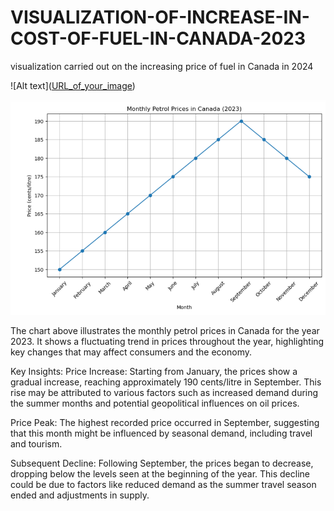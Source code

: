# VISUALIZATION-OF-INCREASE-IN-COST-OF-FUEL-IN-CANADA-2023
visualization carried out on the increasing price of fuel in Canada in 2024

![Alt text]([URL_of_your_image](https://github.com/Olubayodejoy/VISUALIZATION-OF-INCREASE-IN-COST-OF-FUEL-IN-CANADA-2023/blob/main/picture1.PNG?raw=true
))

![INCREASE-IN-COST-OF-FUEL](https://github.com/Olubayodejoy/VISUALIZATION-OF-INCREASE-IN-COST-OF-FUEL-IN-CANADA-2023/blob/main/picture1.PNG?raw=true)

The chart above illustrates the monthly petrol prices in Canada for the year 2023. It shows a fluctuating trend in prices throughout the year, highlighting key changes that may affect consumers and the economy.

Key Insights:
Price Increase: Starting from January, the prices show a gradual increase, reaching approximately 190 cents/litre in September. This rise may be attributed to various factors such as increased demand during the summer months and potential geopolitical influences on oil prices.

Price Peak: The highest recorded price occurred in September, suggesting that this month might be influenced by seasonal demand, including travel and tourism.

Subsequent Decline: Following September, the prices began to decrease, dropping below the levels seen at the beginning of the year. This decline could be due to factors like reduced demand as the summer travel season ended and adjustments in supply.
